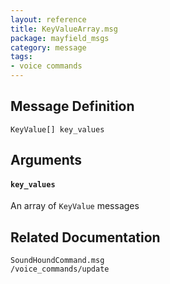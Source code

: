 ```yaml
---
layout: reference
title: KeyValueArray.msg
package: mayfield_msgs
category: message
tags: 
- voice commands
---
```


## Message Definition
```
KeyValue[] key_values
```

## Arguments
#### `key_values`
An array of ``KeyValue`` messages

## Related Documentation
``SoundHoundCommand.msg``  
``/voice_commands/update``  

